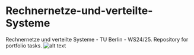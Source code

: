 # Rechnernetze-und-verteilte-Systeme
Rechnernetze und verteilte Systeme - TU Berlin - WS24/25. Repository for portfolio tasks.
![alt text](https://media.npr.org/assets/img/2023/01/14/this-is-fine_custom-b7c50c845a78f5d7716475a92016d52655ba3115.jpg?s=1100&c=85&f=jpeg)
